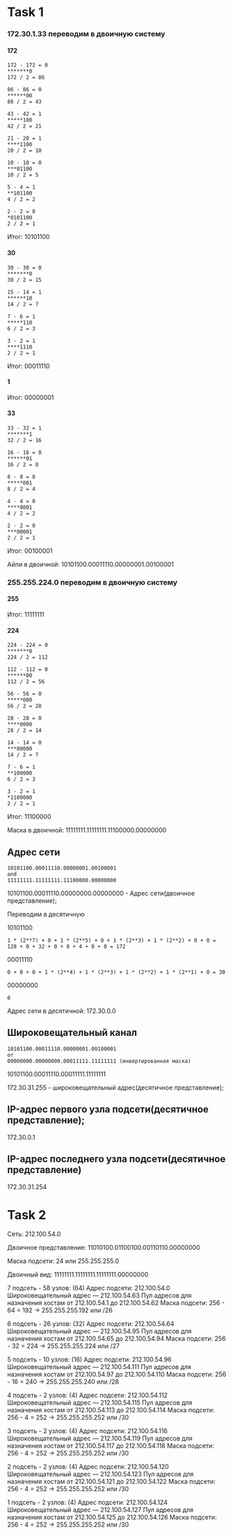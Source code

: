# Task 1

### 172.30.1.33 переводим в двоичную систему

#### 172
```
172 - 172 = 0 
*******0
172 / 2 = 86

86 - 86 = 0
******00
86 / 2 = 43 

43 - 42 = 1
*****100
42 / 2 = 21

21 - 20 = 1
****1100
20 / 2 = 10

10 - 10 = 0
***01100
10 / 2 = 5

5 - 4 = 1
**101100
4 / 2 = 2

2 - 2 = 0
*0101100
2 / 2 = 1
```
Итог: 10101100

#### 30
```
30 - 30 = 0
*******0
30 / 2 = 15

15 - 14 = 1
******10
14 / 2 = 7

7 - 6 = 1
*****110
6 / 2 = 3

3 - 2 = 1
****1110
2 / 2 = 1
```
Итог: 00011110

#### 1

Итог: 00000001

#### 33
```
33 - 32 = 1
*******1
32 / 2 = 16

16 - 16 = 0
******01
16 / 2 = 8

8 - 8 = 0
*****001
8 / 2 = 4

4 - 4 = 0
****0001
4 / 2 = 2

2 - 2 = 0
***00001
2 / 2 = 1
```
Итог: 00100001


Айпи в двоичной: 10101100.00011110.00000001.00100001


### 255.255.224.0 переводим в двоичную систему

#### 255

Итог: 11111111

#### 224
```
224 - 224 = 0
*******0
224 / 2 = 112

112 - 112 = 0
******00
112 / 2 = 56

56 - 56 = 0
*****000
56 / 2 = 28

28 - 28 = 0
****0000
28 / 2 = 14

14 - 14 = 0
***00000
14 / 2 = 7

7 - 6 = 1
**100000
6 / 2 = 3

3 - 2 = 1
*1100000
2 / 2 = 1
```

Итог: 11100000

Маска в двоичной: 11111111.11111111.11100000.00000000

## Адрес сети
```
10101100.00011110.00000001.00100001
and
11111111.11111111.11100000.00000000
```
10101100.00011110.00000000.00000000 - Адрес сети(двоичное представление);

Переводим в десятичную

10101100
```
1 * (2**7) + 0 + 1 * (2**5) + 0 + 1 * (2**3) + 1 * (2**2) + 0 + 0 = 128 + 0 + 32 + 0 + 8 + 4 + 0 + 0 = 172
```

00011110
```
0 + 0 + 0 + 1 * (2**4) + 1 * (2**3) + 1 * (2**2) + 1 * (2**1) + 0 = 30
```

00000000
```
0
```

Адрес сети в десятичной: 172.30.0.0

## Широковещательный канал
```
10101100.00011110.00000001.00100001
or
00000000.00000000.00011111.11111111 (инвертированная маска)
```

10101100.00011110.00011111.11111111

172.30.31.255 - широковещательный адрес(десятичное представление);

## IP-адрес первого узла подсети(десятичное представление);
172.30.0.1 

## IP-адрес последнего узла подсети(десятичное представление)
172.30.31.254



# Task 2

Сеть:
212.100.54.0

Двоичное представление:
11010100.01100100.00110110.00000000

Маска подсети: 24 или 255.255.255.0

Двоичный вид:
11111111.11111111.11111111.00000000 

7 подсеть - 58 узлов: (64)
Адрес подсети: 212.100.54.0
Широковещательный адрес — 212.100.54.63
Пул адресов для назначения хостам от 212.100.54.1 до 212.100.54.62
Маска подсети: 256 - 64 = 192 -> 255.255.255.192 или /26

6 подсеть - 26 узлов: (32)
Адрес подсети: 212.100.54.64
Широковещательный адрес — 212.100.54.95
Пул адресов для назначения хостам от 212.100.54.65 до 212.100.54.94
Маска подсети: 256 - 32 = 224 -> 255.255.255.224 или /27

5 подсеть - 10 узлов: (16)
Адрес подсети: 212.100.54.96
Широковещательный адрес — 212.100.54.111
Пул адресов для назначения хостам от 212.100.54.97 до 212.100.54.110
Маска подсети: 256 - 16 = 240 -> 255.255.255.240 или /28

4 подсеть - 2 узлов: (4)
Адрес подсети: 212.100.54.112
Широковещательный адрес — 212.100.54.115
Пул адресов для назначения хостам от 212.100.54.113 до 212.100.54.114
Маска подсети: 256 - 4 = 252 -> 255.255.255.252 или /30

3 подсеть - 2 узлов: (4)
Адрес подсети: 212.100.54.116
Широковещательный адрес — 212.100.54.119
Пул адресов для назначения хостам от 212.100.54.117 до 212.100.54.118
Маска подсети: 256 - 4 = 252 -> 255.255.255.252 или /30

2 подсеть - 2 узлов: (4)
Адрес подсети: 212.100.54.120
Широковещательный адрес — 212.100.54.123
Пул адресов для назначения хостам от 212.100.54.121 до 212.100.54.122
Маска подсети: 256 - 4 = 252 -> 255.255.255.252 или /30

1 подсеть - 2 узлов: (4)
Адрес подсети: 212.100.54.124
Широковещательный адрес — 212.100.54.127
Пул адресов для назначения хостам от 212.100.54.125 до 212.100.54.126
Маска подсети: 256 - 4 = 252 -> 255.255.255.252 или /30